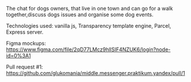 The chat for dogs owners, that live in one town and can go for a walk together,discuss dogs issues and organise some dog events.

Technologies used: vanilla js, Transparency template engine, Parcel, Express server.

Figma mockups:
https://www.figma.com/file/2qD77LMcz9hllSIF4NZUK6/login?node-id=0%3A1

Pull request #1:
https://github.com/glukomania/middle.messenger.praktikum.yandex/pull/1
